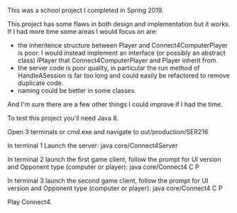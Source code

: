 This was a school project I completed in Spring 2019.

This project has some flaws in both design and implementation but it works.
If I had more time some areas I would focus on are:
* the inheritence structure between Player and Connect4ComputerPlayer is poor.
I would instead implement an interface (or possibly an abstract class) IPlayer
that Connect4ComputerPlayer and Player inherit from.  
* the server code is poor quality, in particular the run method of HandleASession is far too
long and could easily be refactored to remove duplicate code.
* naming could be better in some classes

And I'm sure there are a few other things I could improve if I had the time.

To test this project you'll need Java 8.

Open 3 terminals or cmd.exe and navigate to out/production/SER216

In terminal 1 Launch the server:
java core/Connect4Server

In terminal 2 launch the first game client, 
follow the prompt for UI version and Opponent type (computer or player):
java core/Connect4
C
P

In terminal 3 launch the second game client,
follow the prompt for UI version and Opponent type (computer or player):
java core/Connect4
C
P

Play Connect4.